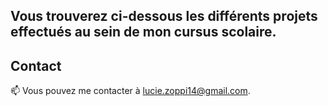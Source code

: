 ## Vous trouverez ci-dessous les différents projets effectués au sein de mon cursus scolaire.

## Contact
📫 Vous pouvez me contacter à lucie.zoppi14@gmail.com.
